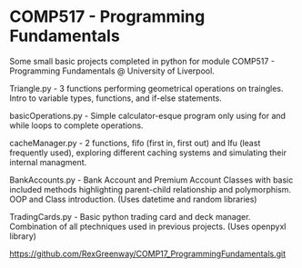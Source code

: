 # COMP517 - Programming Fundamentals

Some small basic projects completed in python for module COMP517 - Programming Fundamentals @ University of Liverpool.

Triangle.py - 3 functions performing geometrical operations on traingles. Intro to variable types, functions, and if-else statements.

basicOperations.py - Simple calculator-esque program only using for and while loops to complete operations.

cacheManager.py - 2 functions, fifo (first in, first out) and lfu (least frequently used), exploring different caching systems and simulating their internal managment.

BankAccounts.py - Bank Account and Premium Account Classes with basic included methods highlighting parent-child relationship and polymorphism. OOP and Class introduction. (Uses datetime and random libraries)

TradingCards.py - Basic python trading card and deck manager. Combination of all ptechniques used in previous projects. (Uses openpyxl library)

https://github.com/RexGreenway/COMP17_ProgrammingFundamentals.git
